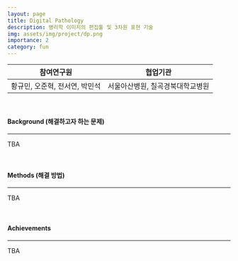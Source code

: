 ```yaml
---
layout: page
title: Digital Pathology
description: 병리학 이미지의 편집툴 및 3차원 표현 기술
img: assets/img/project/dp.png
importance: 2
category: fun
---
```


| 참여연구원 | 협업기관 |
| --- | --- |
| 황규민, 오준혁, 전서연, 박민석 | 서울아산병원, 칠곡경북대학교병원 |

<br>

#### Background (해결하고자 하는 문제)

---

TBA

<br>

#### Methods (해결 방법)

---

TBA

<br>

#### Achievements

---

TBA


